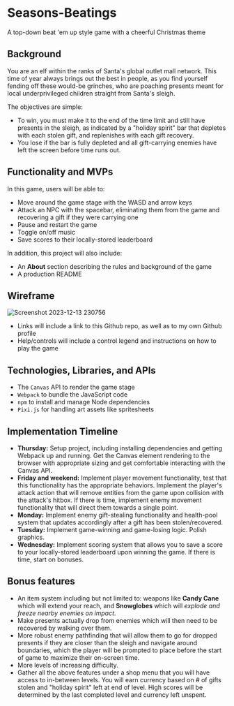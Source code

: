 # Seasons-Beatings
A top-down beat 'em up style game with a cheerful Christmas theme
## Background
You are an elf within the ranks of Santa's global outlet mall network. This time of year always brings out the best in people,
as you find yourself fending off these would-be grinches, who are poaching presents meant for local underprivileged children straight from Santa's sleigh.

The objectives are simple:
- To win, you must make it to the end of the time limit and still have presents in the sleigh, as indicated by a "holiday spirit" bar that depletes with each stolen gift,
  and replenishes with each gift recovery.
- You lose if the bar is fully depleted and all gift-carrying enemies have left the screen before time runs out.

## Functionality and MVPs
In this game, users will be able to:
- Move around the game stage with the WASD and arrow keys
- Attack an NPC with the spacebar, eliminating them from the game and recovering a gift if they were carrying one
- Pause and restart the game
- Toggle on/off music
- Save scores to their locally-stored leaderboard

In addition, this project will also include:
- An **About** section describing the rules and background of the game
- A production README

## Wireframe

![Screenshot 2023-12-13 230756](https://github.com/PlasmaNuke/Seasons-Beatings/assets/5847452/7ae28755-fae5-46a5-b14b-4815d81c980e)
- Links will include a link to this Github repo, as well as to my own Github profile
- Help/controls will include a control legend and instructions on how to play the game

## Technologies, Libraries, and APIs
- The `Canvas` API to render the game stage
- `Webpack` to bundle the JavaScript code
- `npm` to install and manage Node dependencies
- `Pixi.js` for handling art assets like spritesheets

## Implementation Timeline
- **Thursday:** Setup project, including installing dependencies and getting Webpack up and running. Get the Canvas element rendering to the browser with appropriate sizing and get
comfortable interacting with the Canvas API.
- **Friday and weekend:** Implement player movement functionality, test that this functionality has the appropriate behaviors. Implement the player's attack action that will remove entities from the game upon collision with the attack's hitbox. If there is time, implement enemy movement functionality that will direct them towards a single point.
- **Monday:** Implement enemy gift-stealing functionality and health-pool system that updates accordingly after a gift has been stolen/recovered.
- **Tuesday:** Implement game-winning and game-losing logic. Polish graphics.
- **Wednesday:** Implement scoring system that allows you to save a score to your locally-stored leaderboard upon winning the game. If there is time, start on bonuses.

## Bonus features
- An item system including but not limited to: weapons like **Candy Cane** which will extend your reach, and **Snowglobes** which will *explode and freeze nearby enemies on impact*.
- Make presents actually drop from enemies which will then need to be recovered by walking over them.
- More robust enemy pathfinding that will allow them to go for dropped presents if they are closer than the sleigh and navigate around boundaries, which the player will be prompted to place before the start of game to maximize their on-screen time.
- More levels of increasing difficulty.
- Gather all the above features under a shop menu that you will have access to in-between levels. You will earn currency based on # of gifts stolen and "holiday spirit" left at end of level. High scores will be determined by the last completed level and currency left unspent.



